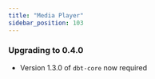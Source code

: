 ```yaml
---
title: "Media Player"
sidebar_position: 103
---
```


### Upgrading to 0.4.0
- Version 1.3.0 of `dbt-core` now required

